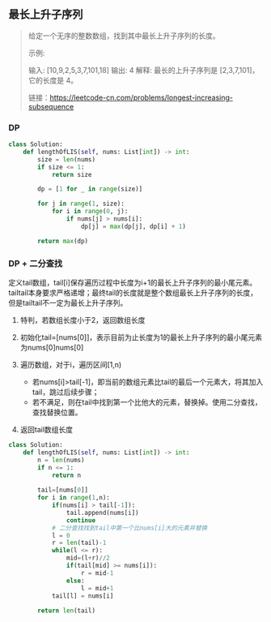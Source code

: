 ## 最长上升子序列

> 给定一个无序的整数数组，找到其中最长上升子序列的长度。
>
> 示例:
>
> 输入: [10,9,2,5,3,7,101,18]
> 输出: 4 
> 解释: 最长的上升子序列是 [2,3,7,101]，它的长度是 4。
>
> 链接：https://leetcode-cn.com/problems/longest-increasing-subsequence

### DP

```python
class Solution:
    def lengthOfLIS(self, nums: List[int]) -> int:
        size = len(nums)
        if size <= 1:
            return size

        dp = [1 for _ in range(size)]

        for j in range(1, size):
            for i in range(0, j):
                if nums[j] > nums[i]:
                    dp[j] = max(dp[j], dp[i] + 1)

        return max(dp)
```

### DP + 二分查找

定义tail数组，tail[i]保存遍历过程中长度为i+1的最长上升子序列的最小尾元素。
tailtail本身要求严格递增；最终tail的长度就是整个数组最长上升子序列的长度，但是tailtail不一定为最长上升子序列。

1. 特判，若数组长度小于2，返回数组长度
2. 初始化tail=[nums[0]]，表示目前为止长度为1的最长上升子序列的最小尾元素为nums[0]nums[0]
3. 遍历数组，对于i，遍历区间[1,n)
   - 若nums[i]>tail[-1]，即当前的数组元素比tail的最后一个元素大，将其加入tail，跳过后续步骤；
   - 若不满足，则在tail中找到第一个比他大的元素，替换掉。使用二分查找，查找替换位置。

4. 返回tail数组长度

```python
class Solution:
    def lengthOfLIS(self, nums: List[int]) -> int:
        n = len(nums)
        if n <= 1:
            return n
        
        tail=[nums[0]]
        for i in range(1,n):
            if(nums[i] > tail[-1]):
                tail.append(nums[i])
                continue
            # 二分查找找到tail中第一个比nums[i]大的元素并替换
            l = 0
            r = len(tail)-1
            while(l <= r):
                mid=(l+r)//2
                if(tail[mid] >= nums[i]):
                    r = mid-1
                else:
                    l = mid+1
            tail[l] = nums[i]
        
        return len(tail)
```

